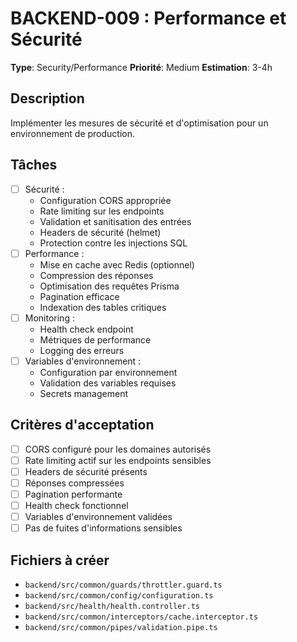 # BACKEND-009 : Performance et Sécurité

**Type**: Security/Performance
**Priorité**: Medium
**Estimation**: 3-4h

## Description

Implémenter les mesures de sécurité et d'optimisation pour un environnement de production.

## Tâches

- [ ] Sécurité :
  - Configuration CORS appropriée
  - Rate limiting sur les endpoints
  - Validation et sanitisation des entrées
  - Headers de sécurité (helmet)
  - Protection contre les injections SQL
- [ ] Performance :
  - Mise en cache avec Redis (optionnel)
  - Compression des réponses
  - Optimisation des requêtes Prisma
  - Pagination efficace
  - Indexation des tables critiques
- [ ] Monitoring :
  - Health check endpoint
  - Métriques de performance
  - Logging des erreurs
- [ ] Variables d'environnement :
  - Configuration par environnement
  - Validation des variables requises
  - Secrets management

## Critères d'acceptation

- [ ] CORS configuré pour les domaines autorisés
- [ ] Rate limiting actif sur les endpoints sensibles
- [ ] Headers de sécurité présents
- [ ] Réponses compressées
- [ ] Pagination performante
- [ ] Health check fonctionnel
- [ ] Variables d'environnement validées
- [ ] Pas de fuites d'informations sensibles

## Fichiers à créer

- `backend/src/common/guards/throttler.guard.ts`
- `backend/src/common/config/configuration.ts`
- `backend/src/health/health.controller.ts`
- `backend/src/common/interceptors/cache.interceptor.ts`
- `backend/src/common/pipes/validation.pipe.ts`